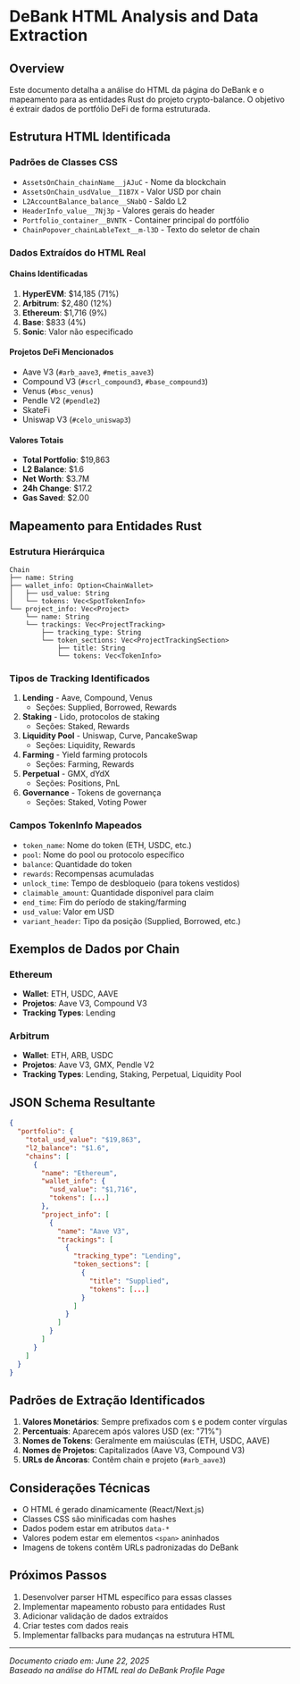 # DeBank HTML Analysis and Data Extraction

## Overview

Este documento detalha a análise do HTML da página do DeBank e o mapeamento para as entidades Rust do projeto crypto-balance. O objetivo é extrair dados de portfólio DeFi de forma estruturada.

## Estrutura HTML Identificada

### Padrões de Classes CSS

- `AssetsOnChain_chainName__jAJuC` - Nome da blockchain
- `AssetsOnChain_usdValue__I1B7X` - Valor USD por chain
- `L2AccountBalance_balance__SNabQ` - Saldo L2
- `HeaderInfo_value__7Nj3p` - Valores gerais do header
- `Portfolio_container__BVNTK` - Container principal do portfólio
- `ChainPopover_chainLableText__m-l3D` - Texto do seletor de chain

### Dados Extraídos do HTML Real

#### Chains Identificadas
1. **HyperEVM**: $14,185 (71%)
2. **Arbitrum**: $2,480 (12%)
3. **Ethereum**: $1,716 (9%)
4. **Base**: $833 (4%)
5. **Sonic**: Valor não especificado

#### Projetos DeFi Mencionados
- Aave V3 (`#arb_aave3`, `#metis_aave3`)
- Compound V3 (`#scrl_compound3`, `#base_compound3`)
- Venus (`#bsc_venus`)
- Pendle V2 (`#pendle2`)
- SkateFi
- Uniswap V3 (`#celo_uniswap3`)

#### Valores Totais
- **Total Portfolio**: $19,863
- **L2 Balance**: $1.6
- **Net Worth**: $3.7M
- **24h Change**: $17.2
- **Gas Saved**: $2.00

## Mapeamento para Entidades Rust

### Estrutura Hierárquica

```
Chain
├── name: String
├── wallet_info: Option<ChainWallet>
│   ├── usd_value: String
│   └── tokens: Vec<SpotTokenInfo>
└── project_info: Vec<Project>
    └── name: String
    └── trackings: Vec<ProjectTracking>
        ├── tracking_type: String
        └── token_sections: Vec<ProjectTrackingSection>
            ├── title: String
            └── tokens: Vec<TokenInfo>
```

### Tipos de Tracking Identificados

1. **Lending** - Aave, Compound, Venus
   - Seções: Supplied, Borrowed, Rewards
2. **Staking** - Lido, protocolos de staking
   - Seções: Staked, Rewards
3. **Liquidity Pool** - Uniswap, Curve, PancakeSwap
   - Seções: Liquidity, Rewards
4. **Farming** - Yield farming protocols
   - Seções: Farming, Rewards
5. **Perpetual** - GMX, dYdX
   - Seções: Positions, PnL
6. **Governance** - Tokens de governança
   - Seções: Staked, Voting Power

### Campos TokenInfo Mapeados

- `token_name`: Nome do token (ETH, USDC, etc.)
- `pool`: Nome do pool ou protocolo específico
- `balance`: Quantidade do token
- `rewards`: Recompensas acumuladas
- `unlock_time`: Tempo de desbloqueio (para tokens vestidos)
- `claimable_amount`: Quantidade disponível para claim
- `end_time`: Fim do período de staking/farming
- `usd_value`: Valor em USD
- `variant_header`: Tipo da posição (Supplied, Borrowed, etc.)

## Exemplos de Dados por Chain

### Ethereum
- **Wallet**: ETH, USDC, AAVE
- **Projetos**: Aave V3, Compound V3
- **Tracking Types**: Lending

### Arbitrum  
- **Wallet**: ETH, ARB, USDC
- **Projetos**: Aave V3, GMX, Pendle V2
- **Tracking Types**: Lending, Staking, Perpetual, Liquidity Pool

## JSON Schema Resultante

```json
{
  "portfolio": {
    "total_usd_value": "$19,863",
    "l2_balance": "$1.6",
    "chains": [
      {
        "name": "Ethereum",
        "wallet_info": {
          "usd_value": "$1,716",
          "tokens": [...]
        },
        "project_info": [
          {
            "name": "Aave V3",
            "trackings": [
              {
                "tracking_type": "Lending",
                "token_sections": [
                  {
                    "title": "Supplied",
                    "tokens": [...]
                  }
                ]
              }
            ]
          }
        ]
      }
    ]
  }
}
```

## Padrões de Extração Identificados

1. **Valores Monetários**: Sempre prefixados com `$` e podem conter vírgulas
2. **Percentuais**: Aparecem após valores USD (ex: "71%")
3. **Nomes de Tokens**: Geralmente em maiúsculas (ETH, USDC, AAVE)
4. **Nomes de Projetos**: Capitalizados (Aave V3, Compound V3)
5. **URLs de Âncoras**: Contêm chain e projeto (`#arb_aave3`)

## Considerações Técnicas

- O HTML é gerado dinamicamente (React/Next.js)
- Classes CSS são minificadas com hashes
- Dados podem estar em atributos `data-*`
- Valores podem estar em elementos `<span>` aninhados
- Imagens de tokens contêm URLs padronizadas do DeBank

## Próximos Passos

1. Desenvolver parser HTML específico para essas classes
2. Implementar mapeamento robusto para entidades Rust
3. Adicionar validação de dados extraídos
4. Criar testes com dados reais
5. Implementar fallbacks para mudanças na estrutura HTML

---

*Documento criado em: June 22, 2025*  
*Baseado na análise do HTML real do DeBank Profile Page*

